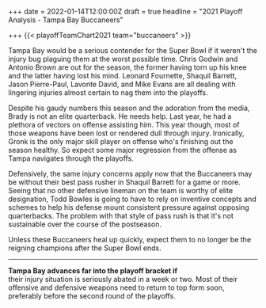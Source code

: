 +++
date = 2022-01-14T12:00:00Z
draft = true
headline = "2021 Playoff Analysis - Tampa Bay Buccaneers"

+++
{{< playoffTeamChart2021 team="buccaneers" >}}

Tampa Bay would be a serious contender for the Super Bowl if it weren't the injury bug plaguing them at the worst possible time. Chris Godwin and Antonio Brown are out for the season, the former having torn up his knee and the latter having lost his mind. Leonard Fournette, Shaquil Barrett, Jason Pierre-Paul, Lavonte David, and Mike Evans are all dealing with lingering injuries almost certain to nag them into the playoffs.

Despite his gaudy numbers this season and the adoration from the media, Brady is not an elite quarterback. He needs help. Last year, he had a plethora of vectors on offense assisting him. This year though, most of those weapons have been lost or rendered dull through injury. Ironically, Gronk is the only major skill player on offense who's finishing out the season healthy. So expect some major regression from the offense as Tampa navigates through the playoffs.

Defensively, the same injury concerns apply now that the Buccaneers may be without their best pass rusher in Shaquil Barrett for a game or more. Seeing that no other defensive lineman on the team is worthy of elite designation, Todd Bowles is going to have to rely on inventive concepts and schemes to help his defense mount consistent pressure against opposing quarterbacks. The problem with that style of pass rush is that it's not sustainable over the course of the postseason.

Unless these Buccaneers heal up quickly, expect them to no longer be the reigning champions after the Super Bowl ends.

***

**Tampa Bay advances far into the playoff bracket if**  
their injury situation is seriously abated in a week or two. Most of their offensive and defensive weapons need to return to top form soon, preferably before the second round of the playoffs.